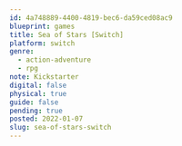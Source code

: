 ```yaml
---
id: 4a748889-4400-4819-bec6-da59ced08ac9
blueprint: games
title: Sea of Stars [Switch]
platform: switch
genre:
  - action-adventure
  - rpg
note: Kickstarter
digital: false
physical: true
guide: false
pending: true
posted: 2022-01-07
slug: sea-of-stars-switch
---
```

